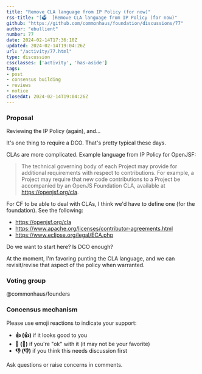 ```yaml
---
title: "Remove CLA language from IP Policy (for now)"
rss-title: "[🗳️  ]Remove CLA language from IP Policy (for now)"
github: "https://github.com/commonhaus/foundation/discussions/77"
author: "ebullient"
number: 77
date: 2024-02-14T17:36:10Z
updated: 2024-02-14T19:04:26Z
url: "/activity/77.html"
type: discussion
cssclasses: ['activity', 'has-aside']
tags:
- post
- consensus building
- reviews
- notice
closedAt: 2024-02-14T19:04:26Z
---
```

### Proposal

Reviewing the IP Policy (again), and...

It's one thing to require a DCO. That's pretty typical these days.

CLAs are more complicated. Example language from IP Policy for OpenJSF:

> The technical governing body of each Project may provide for additional requirements with respect to contributions. For example, a Project may require that new code contributions to a Project be accompanied by an OpenJS Foundation CLA, available at https://openjsf.org/cla.

For CF to be able to deal with CLAs, I think we'd have to define one (for the foundation). See the following:

- https://openjsf.org/cla
- https://www.apache.org/licenses/contributor-agreements.html
- https://www.eclipse.org/legal/ECA.php

Do we want to start here? Is DCO enough?

At the moment, I'm favoring punting the CLA language, and we can revisit/revise that aspect of the policy when warranted.


### Voting group

@commonhaus/founders

### Concensus mechanism

Please use emoji reactions to indicate your support:
- **👍 (:+1:)** if it looks good to you
- **👀 (:eyes:)** if you're "ok" with it (it may not be your favorite)
- **👎 (:-1:)** if you think this needs discussion first

Ask questions or raise concerns in comments.

